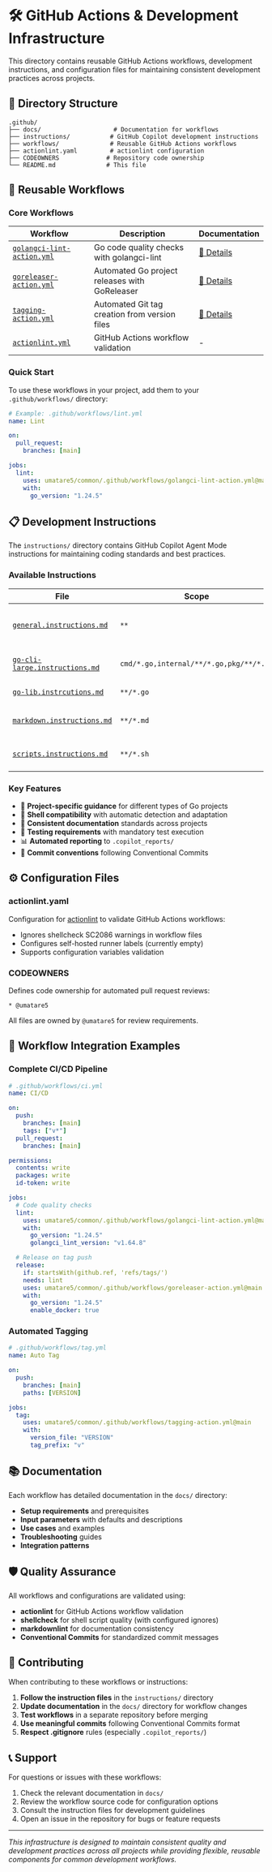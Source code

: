 # 🛠️ GitHub Actions & Development Infrastructure

This directory contains reusable GitHub Actions workflows, development instructions, and configuration files for maintaining consistent development practices across projects.

## 📁 Directory Structure

```text
.github/
├── docs/                    # Documentation for workflows
├── instructions/           # GitHub Copilot development instructions
├── workflows/              # Reusable GitHub Actions workflows
├── actionlint.yaml         # actionlint configuration
├── CODEOWNERS             # Repository code ownership
└── README.md              # This file
```

## 🚀 Reusable Workflows

### Core Workflows

| Workflow                                                         | Description                                   | Documentation                       |
| ---------------------------------------------------------------- | --------------------------------------------- | ----------------------------------- |
| [`golangci-lint-action.yml`](workflows/golangci-lint-action.yml) | Go code quality checks with golangci-lint     | [📖 Details](docs/golangci-lint.md) |
| [`goreleaser-action.yml`](workflows/goreleaser-action.yml)       | Automated Go project releases with GoReleaser | [📖 Details](docs/goreleaser.md)    |
| [`tagging-action.yml`](workflows/tagging-action.yml)             | Automated Git tag creation from version files | [📖 Details](docs/tagging.md)       |
| [`actionlint.yml`](workflows/actionlint.yml)                     | GitHub Actions workflow validation            | -                                   |

### Quick Start

To use these workflows in your project, add them to your `.github/workflows/` directory:

```yaml
# Example: .github/workflows/lint.yml
name: Lint

on:
  pull_request:
    branches: [main]

jobs:
  lint:
    uses: umatare5/common/.github/workflows/golangci-lint-action.yml@main
    with:
      go_version: "1.24.5"
```

## 📋 Development Instructions

The `instructions/` directory contains GitHub Copilot Agent Mode instructions for maintaining coding standards and best practices.

### Available Instructions

| File                                                                        | Scope                                   | Description                                     |
| --------------------------------------------------------------------------- | --------------------------------------- | ----------------------------------------------- |
| [`general.instructions.md`](instructions/general.instructions.md)           | `**`                                    | General development guidelines for all projects |
| [`go-cli-large.instructions.md`](instructions/go-cli-large.instructions.md) | `cmd/*.go,internal/**/*.go,pkg/**/*.go` | Large CLI application development               |
| [`go-lib.instrcutions.md`](instructions/go-lib.instrcutions.md)             | `**/*.go`                               | Go library/SDK development                      |
| [`markdown.instructions.md`](instructions/markdown.instructions.md)         | `**/*.md`                               | Markdown documentation standards                |
| [`scripts.instructions.md`](instructions/scripts.instructions.md)           | `**/*.sh`                               | Bash shell scripting guidelines                 |

### Key Features

- 🎯 **Project-specific guidance** for different types of Go projects
- 🔧 **Shell compatibility** with automatic detection and adaptation
- 📝 **Consistent documentation** standards across projects
- 🧪 **Testing requirements** with mandatory test execution
- 📊 **Automated reporting** to `.copilot_reports/`
- 💾 **Commit conventions** following Conventional Commits

## ⚙️ Configuration Files

### actionlint.yaml

Configuration for [actionlint](https://github.com/rhysd/actionlint) to validate GitHub Actions workflows:

- Ignores shellcheck SC2086 warnings in workflow files
- Configures self-hosted runner labels (currently empty)
- Supports configuration variables validation

### CODEOWNERS

Defines code ownership for automated pull request reviews:

```plaintext
* @umatare5
```

All files are owned by `@umatare5` for review requirements.

## 🔄 Workflow Integration Examples

### Complete CI/CD Pipeline

```yaml
# .github/workflows/ci.yml
name: CI/CD

on:
  push:
    branches: [main]
    tags: ["v*"]
  pull_request:
    branches: [main]

permissions:
  contents: write
  packages: write
  id-token: write

jobs:
  # Code quality checks
  lint:
    uses: umatare5/common/.github/workflows/golangci-lint-action.yml@main
    with:
      go_version: "1.24.5"
      golangci_lint_version: "v1.64.8"

  # Release on tag push
  release:
    if: startsWith(github.ref, 'refs/tags/')
    needs: lint
    uses: umatare5/common/.github/workflows/goreleaser-action.yml@main
    with:
      go_version: "1.24.5"
      enable_docker: true
```

### Automated Tagging

```yaml
# .github/workflows/tag.yml
name: Auto Tag

on:
  push:
    branches: [main]
    paths: [VERSION]

jobs:
  tag:
    uses: umatare5/common/.github/workflows/tagging-action.yml@main
    with:
      version_file: "VERSION"
      tag_prefix: "v"
```

## 📚 Documentation

Each workflow has detailed documentation in the `docs/` directory:

- **Setup requirements** and prerequisites
- **Input parameters** with defaults and descriptions
- **Use cases** and examples
- **Troubleshooting** guides
- **Integration patterns**

## 🛡️ Quality Assurance

All workflows and configurations are validated using:

- **actionlint** for GitHub Actions workflow validation
- **shellcheck** for shell script quality (with configured ignores)
- **markdownlint** for documentation consistency
- **Conventional Commits** for standardized commit messages

## 🤝 Contributing

When contributing to these workflows or instructions:

1. **Follow the instruction files** in the `instructions/` directory
2. **Update documentation** in the `docs/` directory for workflow changes
3. **Test workflows** in a separate repository before merging
4. **Use meaningful commits** following Conventional Commits format
5. **Respect .gitignore** rules (especially `.copilot_reports/`)

## 📞 Support

For questions or issues with these workflows:

1. Check the relevant documentation in `docs/`
2. Review the workflow source code for configuration options
3. Consult the instruction files for development guidelines
4. Open an issue in the repository for bugs or feature requests

---

_This infrastructure is designed to maintain consistent quality and development practices across all projects while providing flexible, reusable components for common development workflows._
